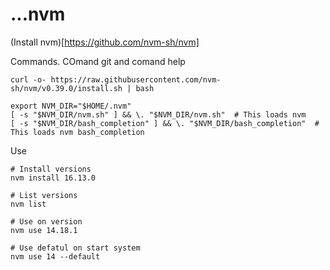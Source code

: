 # ...nvm


(Install nvm)[https://github.com/nvm-sh/nvm]

Commands. COmand git and comand help
```
curl -o- https://raw.githubusercontent.com/nvm-sh/nvm/v0.39.0/install.sh | bash

export NVM_DIR="$HOME/.nvm"
[ -s "$NVM_DIR/nvm.sh" ] && \. "$NVM_DIR/nvm.sh"  # This loads nvm
[ -s "$NVM_DIR/bash_completion" ] && \. "$NVM_DIR/bash_completion"  # This loads nvm bash_completion

```
Use
```
# Install versions
nvm install 16.13.0

# List versions
nvm list

# Use on version
nvm use 14.18.1

# Use defatul on start system
nvm use 14 --default

```

